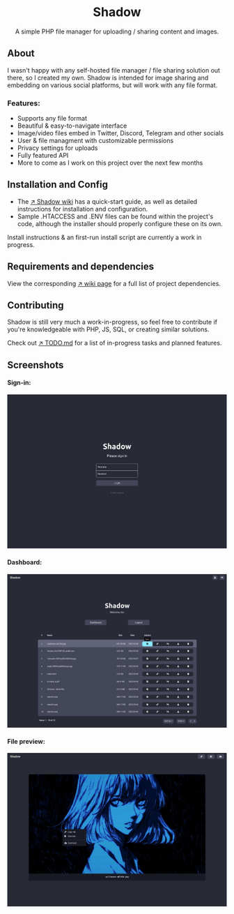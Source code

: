 <div align="center">
	<h1>Shadow</h1>
	<p>A simple PHP file manager for uploading / sharing content and images.</p>
</div>

## About
I wasn't happy with any self-hosted file manager / file sharing solution out there, so I created my own. Shadow is intended for image sharing and embedding on various social platforms, but will work with any file format.

### Features:
- Supports any file format
- Beautiful & easy-to-navigate interface
- Image/video files embed in Twitter, Discord, Telegram and other socials
- User & file managment with customizable permissions
- Privacy settings for uploads
- Fully featured API
- More to come as I work on this project over the next few months

## Installation and Config
- The [&nearr;&nbsp;Shadow&nbsp;wiki](https://github.com/kiosion/shadow/wiki) has a quick-start guide, as well as detailed instructions for installation and configuration.
- Sample .HTACCESS and .ENV files can be found within the project's code, although the installer should properly configure these on its own.

Install instructions & an first-run install script are currently a work in progress.

## Requirements and dependencies
View the corresponding [&nearr;&nbsp;wiki&nbsp;page](https://github.com/kiosion/shadow/wiki#requirements-and-dependencies=) for a full list of project dependencies.

## Contributing
Shadow is still very much a work-in-progress, so feel free to contribute if you're knowledgeable with PHP, JS, SQL, or creating similar solutions. 

Check out [&nearr;&nbsp;TODO.md](TODO.md) for a list of in-progress tasks and planned features.

## Screenshots

#### Sign-in:
<img src=".github/imgs/ss-0.jpg" alt="Screenshot 1" width="800px"></img>
#### Dashboard:
<img src=".github/imgs/ss-1.jpg" alt="Screenshot 2" width="800px"></img>
#### File preview:
<img src=".github/imgs/ss-3.jpg" alt="Screenshot 4" width="800px"></img>

